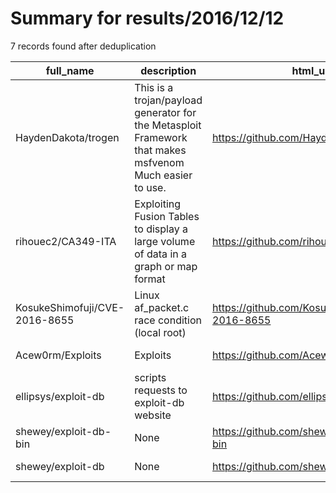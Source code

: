 
# Summary for results/2016/12/12
    
7 records found after deduplication

| full_name | description | html_url | matched_list | matched_count | pushed_at | size | stargazers_count | language | forks_count | vul_ids |
|-------------------------------|---------------------------------------------------------------------------------------------------------|--------------------------------------------------|-----------------------------------------------------------------------------|-----------------|---------------------------|--------|--------------------|------------|---------------|-------------------|
| HaydenDakota/trogen | This is a trojan/payload generator for the Metasploit Framework that makes msfvenom Much easier to use. | https://github.com/HaydenDakota/trogen | ['metasploit module OR metasploit payload', 'metasploit module OR payload'] | 2 | 2016-12-12 07:32:01+00:00 | 7 | 0 | Shell | 1 | [] |
| rihouec2/CA349-ITA | Exploiting Fusion Tables to display a large volume of data in a graph or map format | https://github.com/rihouec2/CA349-ITA | ['exploit'] | 1 | 2016-12-12 10:39:12+00:00 | 2082 | 0 | HTML | 0 | [] |
| KosukeShimofuji/CVE-2016-8655 | Linux af_packet.c race condition (local root) | https://github.com/KosukeShimofuji/CVE-2016-8655 | ['cve-2'] | 1 | 2016-12-12 05:37:15+00:00 | 63 | 0 | VimL | 0 | ['CVE-2016-8655'] |
| Acew0rm/Exploits | Exploits | https://github.com/Acew0rm/Exploits | ['exploit'] | 1 | 2016-12-12 01:21:49+00:00 | 1 | 6 | HTML | 5 | [] |
| ellipsys/exploit-db | scripts requests to exploit-db website | https://github.com/ellipsys/exploit-db | ['exploit'] | 1 | 2016-12-12 03:35:44+00:00 | 8 | 0 | Python | 0 | [] |
| shewey/exploit-db-bin | None | https://github.com/shewey/exploit-db-bin | ['exploit'] | 1 | 2016-12-12 18:44:45+00:00 | 709419 | 0 | Python | 0 | [] |
| shewey/exploit-db | None | https://github.com/shewey/exploit-db | ['exploit'] | 1 | 2016-12-12 20:28:00+00:00 | 49615 | 4 | C | 1 | [] |

